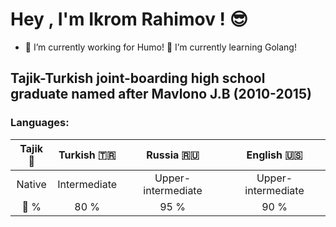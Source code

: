 # Hey , I'm Ikrom Rahimov ! :sunglasses:
- 🔭 I’m currently working for Humo! 🌱 I’m currently learning Golang!

## Tajik-Turkish joint-boarding high school graduate named after Mavlono J.B (2010-2015)

### Languages:

| Tajik :heartbeat: | Turkish :tr: |     Russia :ru:    |    English :us:    | 
| :---------------: |:------------:| :-----------------:| :-----------------:|
|       Native      | Intermediate | Upper-intermediate | Upper-intermediate |
|      :100: %      |     80 %     |        95 %        |        90 %        |
